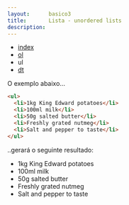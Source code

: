 ```yaml
---
layout:      basico3
title:       Lista - unordered lists
description:
---
```


<ul class="nav">
  <li class="nav-item">
    <a class="nav-link" href="../">index</a>
  </li>
  <li class="nav-item">
    <a class="nav-link" href="../ordered-lists/">ol</a>
  </li>
  <li class="nav-item">
    <a class="nav-link disabled">ul</a>
  </li>
  <li class="nav-item">
    <a class="nav-link" href="../definition-lists/">dt</a>
  </li>
</ul>

O exemplo abaixo...

```html
<ul>
  <li>1kg King Edward potatoes</li>
  <li>100ml milk</li>
  <li>50g salted butter</li>
  <li>Freshly grated nutmeg</li>
  <li>Salt and pepper to taste</li>
</ul>
```

..gerará o seguinte resultado:

<ul>
  <li>1kg King Edward potatoes</li>
  <li>100ml milk</li>
  <li>50g salted butter</li>
  <li>Freshly grated nutmeg</li>
  <li>Salt and pepper to taste</li>
</ul>

